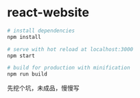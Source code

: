 # react-website

``` bash
# install dependencies
npm install

# serve with hot reload at localhost:3000
npm start

# build for production with minification
npm run build
```

先挖个坑，未成品，慢慢写